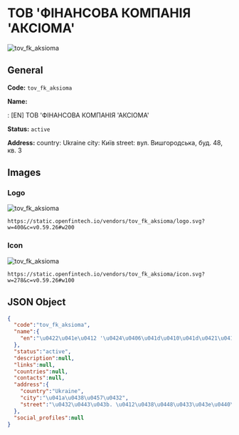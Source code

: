 
# ТОВ 'ФІНАНСОВА КОМПАНІЯ 'АКСІОМА' 
![tov_fk_aksioma](https://static.openfintech.io/vendors/tov_fk_aksioma/logo.svg?w=400&c=v0.59.26#w200)  

## General 
 
**Code:** `tov_fk_aksioma` 
 
**Name:** 
 
:	[EN] ТОВ 'ФІНАНСОВА КОМПАНІЯ 'АКСІОМА' 
 
**Status:** `active` 
 
**Address:** 
country: Ukraine 
city: Київ 
street: вул. Вишгородська, буд. 48, кв. 3 

## Images 

### Logo 
 
![tov_fk_aksioma](https://static.openfintech.io/vendors/tov_fk_aksioma/logo.svg?w=400&c=v0.59.26#w200)  

```
https://static.openfintech.io/vendors/tov_fk_aksioma/logo.svg?w=400&c=v0.59.26#w200
```  

### Icon 
 
![tov_fk_aksioma](https://static.openfintech.io/vendors/tov_fk_aksioma/icon.svg?w=278&c=v0.59.26#w100)  

```
https://static.openfintech.io/vendors/tov_fk_aksioma/icon.svg?w=278&c=v0.59.26#w100
```  

## JSON Object 

```json
{
  "code":"tov_fk_aksioma",
  "name":{
    "en":"\u0422\u041e\u0412 '\u0424\u0406\u041d\u0410\u041d\u0421\u041e\u0412\u0410 \u041a\u041e\u041c\u041f\u0410\u041d\u0406\u042f '\u0410\u041a\u0421\u0406\u041e\u041c\u0410'"
  },
  "status":"active",
  "description":null,
  "links":null,
  "countries":null,
  "contacts":null,
  "address":{
    "country":"Ukraine",
    "city":"\u041a\u0438\u0457\u0432",
    "street":"\u0432\u0443\u043b. \u0412\u0438\u0448\u0433\u043e\u0440\u043e\u0434\u0441\u044c\u043a\u0430, \u0431\u0443\u0434. 48, \u043a\u0432. 3"
  },
  "social_profiles":null
}
```  
